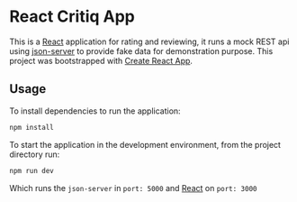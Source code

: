 # React Critiq App

This is a [React](https://reactjs.org/docs/getting-started.html#try-react) application for rating
and reviewing, it runs a mock REST api using [json-server](https://www.npmjs.com/package/json-server) to provide fake
data for demonstration purpose. This project was bootstrapped with [Create React App](https://github.com/facebook/create-react-app).

## Usage

To install dependencies to run the application:

```bash
npm install
```

To start the application in the development environment, from the project directory run:

```bash
npm run dev
```

Which runs the `json-server` in `port: 5000` and [React](https://reactjs.org/docs/getting-started.html#try-react) on `port: 3000`





